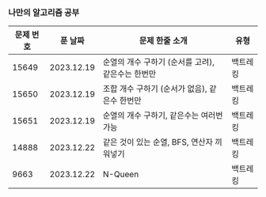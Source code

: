 ### 나만의 알고리즘 공부

|문제 번호|푼 날짜|문제 한줄 소개|유형|
|------|---|---|---|
|15649|2023.12.19|순열의 개수 구하기 (순서를 고려), 같은수는 한번만|백트레킹|
|15650|2023.12.19|조합 개수 구하기 (순서가 없음), 같은수 한번만|백트레킹|
|15651|2023.12.19|순열의 개수 구하기, 같은수는 여러번 가능|백트레킹|
|14888|2023.12.22|같은 것이 있는 순열, BFS, 연산자 끼워넣기|백트레킹|
|9663|2023.12.22|N-Queen|백트레킹|
